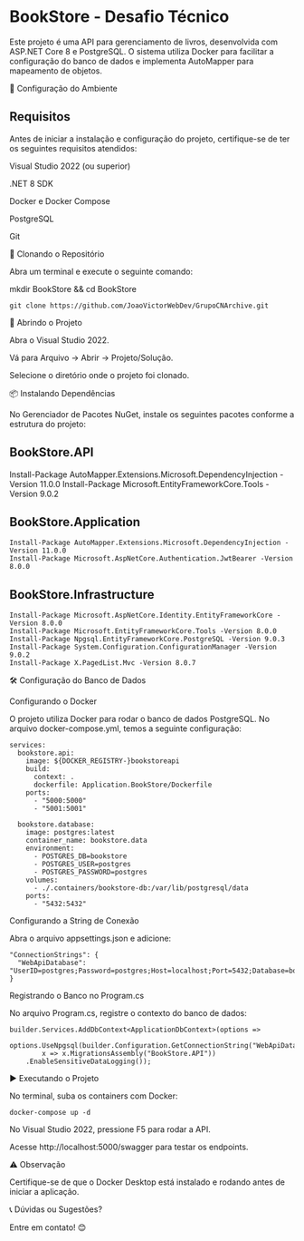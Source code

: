 # BookStore - Desafio Técnico

Este projeto é uma API para gerenciamento de livros, desenvolvida com ASP.NET Core 8 e PostgreSQL. O sistema utiliza Docker para facilitar a configuração do banco de dados e implementa AutoMapper para mapeamento de objetos.

📌 Configuração do Ambiente

## Requisitos

Antes de iniciar a instalação e configuração do projeto, certifique-se de ter os seguintes requisitos atendidos:

Visual Studio 2022 (ou superior)

.NET 8 SDK

Docker e Docker Compose

PostgreSQL

Git

🚀 Clonando o Repositório

Abra um terminal e execute o seguinte comando:

mkdir BookStore && cd BookStore
```
git clone https://github.com/JoaoVictorWebDev/GrupoCNArchive.git
```
📂 Abrindo o Projeto

Abra o Visual Studio 2022.

Vá para Arquivo → Abrir → Projeto/Solução.

Selecione o diretório onde o projeto foi clonado.

📦 Instalando Dependências

No Gerenciador de Pacotes NuGet, instale os seguintes pacotes conforme a estrutura do projeto:

## BookStore.API

Install-Package AutoMapper.Extensions.Microsoft.DependencyInjection -Version 11.0.0
Install-Package Microsoft.EntityFrameworkCore.Tools -Version 9.0.2

## BookStore.Application
```
Install-Package AutoMapper.Extensions.Microsoft.DependencyInjection -Version 11.0.0
Install-Package Microsoft.AspNetCore.Authentication.JwtBearer -Version 8.0.0
```
## BookStore.Infrastructure
```
Install-Package Microsoft.AspNetCore.Identity.EntityFrameworkCore -Version 8.0.0
Install-Package Microsoft.EntityFrameworkCore.Tools -Version 8.0.0
Install-Package Npgsql.EntityFrameworkCore.PostgreSQL -Version 9.0.3
Install-Package System.Configuration.ConfigurationManager -Version 9.0.2
Install-Package X.PagedList.Mvc -Version 8.0.7
```
🛠️ Configuração do Banco de Dados

Configurando o Docker

O projeto utiliza Docker para rodar o banco de dados PostgreSQL. No arquivo docker-compose.yml, temos a seguinte configuração:
```
services:
  bookstore.api:
    image: ${DOCKER_REGISTRY-}bookstoreapi
    build:
      context: .
      dockerfile: Application.BookStore/Dockerfile
    ports:
      - "5000:5000"
      - "5001:5001"

  bookstore.database:
    image: postgres:latest
    container_name: bookstore.data
    environment:
      - POSTGRES_DB=bookstore
      - POSTGRES_USER=postgres
      - POSTGRES_PASSWORD=postgres
    volumes:
      - ./.containers/bookstore-db:/var/lib/postgresql/data
    ports:
      - "5432:5432"
```
Configurando a String de Conexão

Abra o arquivo appsettings.json e adicione:
```
"ConnectionStrings": {
  "WebApiDatabase": "UserID=postgres;Password=postgres;Host=localhost;Port=5432;Database=bookstore"
}
```
Registrando o Banco no Program.cs

No arquivo Program.cs, registre o contexto do banco de dados:
```
builder.Services.AddDbContext<ApplicationDbContext>(options =>
    options.UseNpgsql(builder.Configuration.GetConnectionString("WebApiDatabase"),
        x => x.MigrationsAssembly("BookStore.API"))
    .EnableSensitiveDataLogging());
```
▶️ Executando o Projeto

No terminal, suba os containers com Docker:
```
docker-compose up -d
```
No Visual Studio 2022, pressione F5 para rodar a API.

Acesse http://localhost:5000/swagger para testar os endpoints.

⚠️ Observação

Certifique-se de que o Docker Desktop está instalado e rodando antes de iniciar a aplicação.

📞 Dúvidas ou Sugestões?

Entre em contato! 😊

